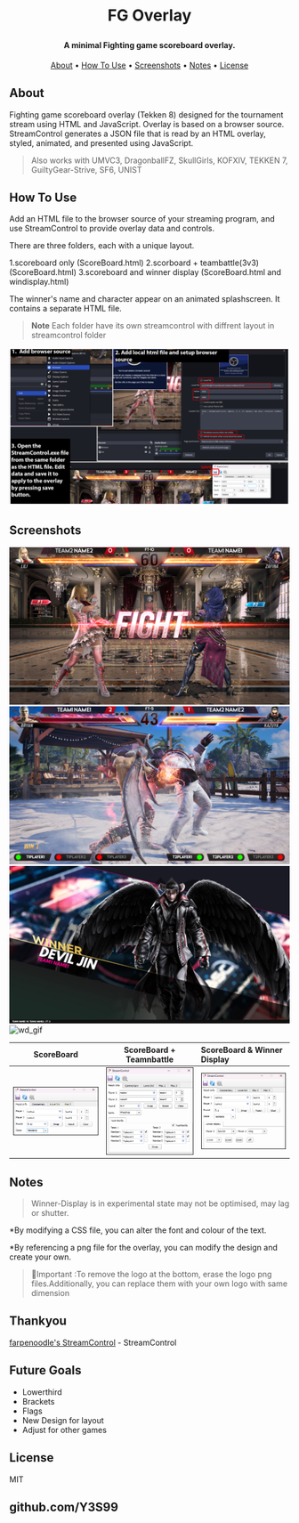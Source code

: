 
<h1 align="center">
  
FG Overlay
  
</h1>

<h4 align="center">A minimal Fighting game scoreboard overlay.</h4>



 
<p align="center">
  <a href="#About">About</a> •
  <a href="#how-to-use">How To Use</a> •
  <a href="#screenshots">Screenshots</a> •
  <a href="#notes">Notes</a> •
  <a href="#license">License</a>
</p>


## About

Fighting game scoreboard overlay (Tekken 8) designed for the tournament stream using HTML and JavaScript. Overlay is based on a browser source.
StreamControl generates a JSON file that is read by an HTML overlay, styled, animated, and presented using JavaScript. 

>Also works with UMVC3, DragonballFZ, SkullGirls, KOFXIV, TEKKEN 7, GuiltyGear-Strive, SF6, UNIST

## How To Use

Add an HTML file to the browser source of your streaming program, and use StreamControl to provide overlay data and controls. 

There are three folders, each with a unique layout.

1.scoreboard only  (ScoreBoard.html)
2.scorboard + teambattle(3v3)  (ScoreBoard.html)
3.scoreboard and winner display   (ScoreBoard.html and windisplay.html)


The winner's name and character appear on an animated splashscreen. It contains a separate HTML file.
 

> **Note**
> Each folder have its own streamcontrol with diffrent layout in streamcontrol folder

![guide](/guide.png)

## Screenshots

![sc](Screenshot/ss1.png)
![sc+tb](Screenshot/ss2.png)
![wd](Screenshot/ss3.png)
![wd_gif](Screenshot/wd.gif)

ScoreBoard           |  ScoreBoard + Teamnbattle       | ScoreBoard & Winner Display
:-------------------------:|:-------------------------:|:----------------------
![](Screenshot/cnss1.png)  |  ![](Screenshot/cnss2.png)| ![](Screenshot/cnss3.png)


## Notes

>Winner-Display is in experimental state may not be optimised, may lag or shutter.

*By modifying a CSS file, you can alter the font and colour of the text.

*By referencing a png file for the overlay, you can modify the design and create your own.

>🛑Important :To remove the logo at the bottom, erase the logo png files.Additionally, you can replace them with your own logo with same dimension



## Thankyou

[farpenoodle's StreamControl](https://github.com/farpenoodle/StreamControl) - StreamControl


## Future Goals
* Lowerthird
* Brackets
* Flags
* New Design for layout
* Adjust for other games


## License

MIT

## github.com/Y3S99